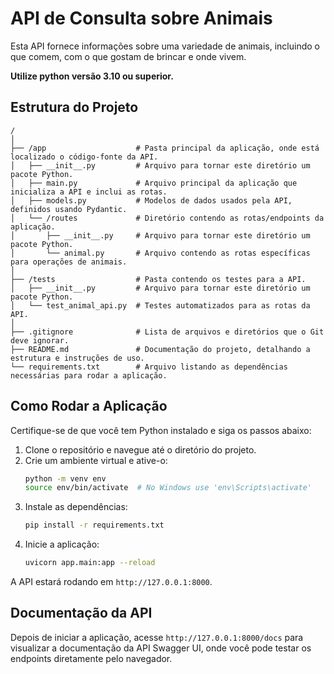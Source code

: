 # API de Consulta sobre Animais

Esta API fornece informações sobre uma variedade de animais, incluindo o que comem, com o que gostam de brincar e onde vivem.

**Utilize python versão 3.10 ou superior.**

## Estrutura do Projeto

```plaintext
/
│
├── /app                    # Pasta principal da aplicação, onde está localizado o código-fonte da API.
│   ├── __init__.py         # Arquivo para tornar este diretório um pacote Python.
│   ├── main.py             # Arquivo principal da aplicação que inicializa a API e inclui as rotas.
│   ├── models.py           # Modelos de dados usados pela API, definidos usando Pydantic.
│   └── /routes             # Diretório contendo as rotas/endpoints da aplicação.
│       ├── __init__.py     # Arquivo para tornar este diretório um pacote Python.
│       └── animal.py       # Arquivo contendo as rotas específicas para operações de animais.
│
├── /tests                  # Pasta contendo os testes para a API.
│   ├── __init__.py         # Arquivo para tornar este diretório um pacote Python.
│   └── test_animal_api.py  # Testes automatizados para as rotas da API.
│
├── .gitignore              # Lista de arquivos e diretórios que o Git deve ignorar.
├── README.md               # Documentação do projeto, detalhando a estrutura e instruções de uso.
└── requirements.txt        # Arquivo listando as dependências necessárias para rodar a aplicação.
```

## Como Rodar a Aplicação

Certifique-se de que você tem Python instalado e siga os passos abaixo:

1. Clone o repositório e navegue até o diretório do projeto.
2. Crie um ambiente virtual e ative-o:
   ```bash
   python -m venv env
   source env/bin/activate  # No Windows use 'env\Scripts\activate'
   ```
3. Instale as dependências:
   ```bash
   pip install -r requirements.txt
   ```
4. Inicie a aplicação:
   ```bash
   uvicorn app.main:app --reload
   ```

A API estará rodando em `http://127.0.0.1:8000`.

## Documentação da API

Depois de iniciar a aplicação, acesse `http://127.0.0.1:8000/docs` para visualizar a documentação da API Swagger UI, onde você pode testar os endpoints diretamente pelo navegador.
